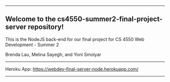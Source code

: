 ***
## Welcome to the cs4550-summer2-final-project-server repository!
This is the NodeJS back-end for our final project for CS 4550 Web Development - Summer 2

Brenda Lau, Melina Sayegh, and Yoni Smolyar

***
Heroku App: https://webdev-final-server-node.herokuapp.com/
***
